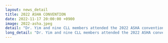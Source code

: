 ```yaml
---
layout: news_detail
title: 2022 ASHA CONVENTION 
date: 2022-11-17 20:00:00 +0900
image: 2022-asha.jpeg
detail: "Dr. Yim and nine CLL members attended the 2022 ASHA convention at the Ernest N. Morial Convention Cneter in New Orleans, LA. The convention was held during November 17-19. Five posters were presented."
long_detail: "Dr. Yim and nine CLL members attended the 2022 ASHA convention at the Ernest N. Morial Convention Cneter in New Orleans, LA. The convention was held during November 17-19. Five posters were presented."
---
```


